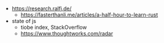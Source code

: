 
* https://research.ralfj.de/
  * https://fasterthanli.me/articles/a-half-hour-to-learn-rust
* state of js
  * tiobe index, StackOverflow 
  * https://www.thoughtworks.com/radar
